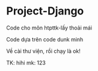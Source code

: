 # Project-Django

Code cho môn htpttk-lấy thoải mái 

Code dựa trên code dunk minh

Về cài thư viện, rồi chạy là ok!

TK: hihi
mk: 123

